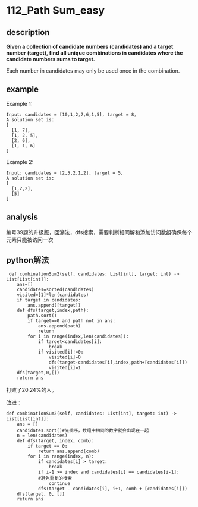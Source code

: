 # 112_Path Sum_easy

## description

**Given a collection of candidate numbers (candidates) and a target number (target), find all unique combinations in candidates where the candidate numbers sums to target.**  

Each number in candidates may only be used once in the combination.

## example

Example 1:
```
Input: candidates = [10,1,2,7,6,1,5], target = 8,
A solution set is:
[
  [1, 7],
  [1, 2, 5],
  [2, 6],
  [1, 1, 6]
]
```

Example 2:
```
Input: candidates = [2,5,2,1,2], target = 5,
A solution set is:
[
  [1,2,2],
  [5]
]
```

## analysis

编号39题的升级版，回溯法，dfs搜索，需要判断相同解和添加访问数组确保每个元素只能被访问一次

## python解法

```
 def combinationSum2(self, candidates: List[int], target: int) -> List[List[int]]:
    ans=[]
    candidates=sorted(candidates)
    visited=[1]*len(candidates)
    if target in candidates:
        ans.append([target])
    def dfs(target,index,path):
        path.sort()
        if target==0 and path not in ans:
            ans.append(path)
            return
        for i in range(index,len(candidates)):
            if target<candidates[i]:
                break
            if visited[i]!=0:
                visited[i]=0
                dfs(target-candidates[i],index,path+[candidates[i]])
                visited[i]=1
    dfs(target,0,[])
    return ans
```

打败了20.24%的人。

改进：
```
def combinationSum2(self, candidates: List[int], target: int) -> List[List[int]]:
    ans = []
    candidates.sort()#先排序，数组中相同的数字就会出现在一起
    n = len(candidates)
    def dfs(target, index, comb):
        if target == 0:
            return ans.append(comb)
        for i in range(index, n):
            if candidates[i] > target:
                break
            if i-1 >= index and candidates[i] == candidates[i-1]:
            #避免重复的搜索
                continue
            dfs(target - candidates[i], i+1, comb + [candidates[i]])
    dfs(target, 0, [])
    return ans
```